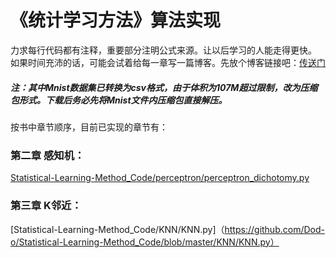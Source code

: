 《统计学习方法》算法实现
====

力求每行代码都有注释，重要部分注明公式来源。让以后学习的人能走得更快。   
如果时间充沛的话，可能会试着给每一章写一篇博客。先放个博客链接吧：[传送门](http://www.pkudodo.com/)


##### 注：其中Mnist数据集已转换为csv格式，由于体积为107M超过限制，改为压缩包形式。下载后务必先将Mnist文件内压缩包直接解压。   

按书中章节顺序，目前已实现的章节有：

### 第二章 感知机：
[Statistical-Learning-Method_Code/perceptron/perceptron_dichotomy.py](https://github.com/Dod-o/Statistical-Learning-Method_Code/blob/master/perceptron/perceptron_dichotomy.py)
      
### 第三章 K邻近：
[Statistical-Learning-Method_Code/KNN/KNN.py]（https://github.com/Dod-o/Statistical-Learning-Method_Code/blob/master/KNN/KNN.py）

        
      

